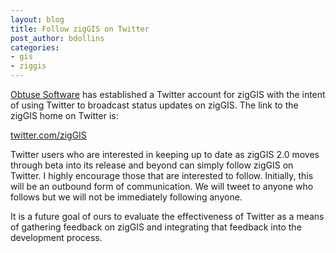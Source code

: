 ```yaml
---
layout: blog
title: Follow zigGIS on Twitter
post_author: bdollins
categories:
- gis
- ziggis
---
```


<a href="http://obtusesoft.com">Obtuse Software</a> has established a Twitter account for zigGIS with the intent of using Twitter to broadcast status updates on zigGIS. The link to the zigGIS home on Twitter is: 

<a href="http://twitter.com/zigGIS">twitter.com/zigGIS</a>

Twitter users who are interested in keeping up to date as zigGIS 2.0 moves through beta into its release and beyond can simply follow zigGIS on Twitter. I highly encourage those that are interested to follow. Initially, this will be an outbound form of communication. We will tweet to anyone who follows but we will not be immediately following anyone.

It is a future goal of ours to evaluate the effectiveness of Twitter as a means of gathering feedback on zigGIS and integrating that feedback into the development process.

<img alt="" class="alignleft size-full wp-image-174" src="http://geobabble.files.wordpress.com/2008/04/twitter.png" />